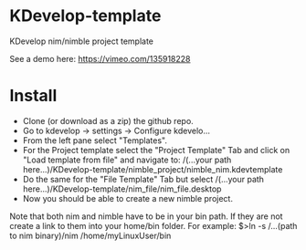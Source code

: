 # KDevelop-template
KDevelop nim/nimble project template

See a demo here: https://vimeo.com/135918228

# Install
- Clone (or download as a zip) the github repo.
- Go to kdevelop -> settings -> Configure kdevelo...
- From the left pane select "Templates".
- For the Project template select the "Project Template" Tab and click on "Load template from file" and navigate to: /(...your path here...)/KDevelop-template/nimble_project/nimble_nim.kdevtemplate
- Do the same for the "File Template" Tab but select /(...your path here...)/KDevelop-template/nim_file/nim_file.desktop
- Now you should be able to create a new nimble project.

Note that both nim and nimble have to be in your bin path. If they are not create a link to them into your home/bin folder. For example: $>ln -s /...(path to nim binary)/nim /home/myLinuxUser/bin